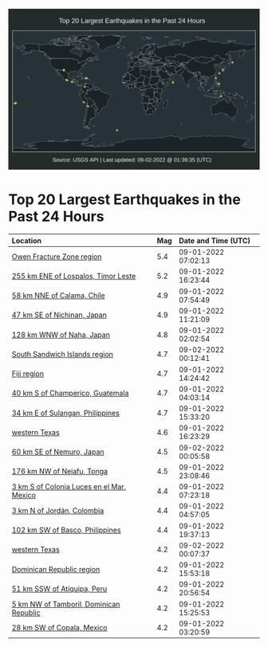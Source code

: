 ![Map](./map.png)

# Top 20 Largest Earthquakes in the Past 24 Hours

| Location | Mag | Date and Time (UTC) |
|:---|:---|:---|
| [Owen Fracture Zone region](https://earthquake.usgs.gov/earthquakes/eventpage/us7000i48q) | 5.4 | 09-01-2022 07:02:13 |
| [255 km ENE of Lospalos, Timor Leste](https://earthquake.usgs.gov/earthquakes/eventpage/us7000i4d5) | 5.2 | 09-01-2022 16:23:44 |
| [58 km NNE of Calama, Chile](https://earthquake.usgs.gov/earthquakes/eventpage/us7000i48y) | 4.9 | 09-01-2022 07:54:49 |
| [47 km SE of Nichinan, Japan](https://earthquake.usgs.gov/earthquakes/eventpage/us7000i4aa) | 4.9 | 09-01-2022 11:21:09 |
| [128 km WNW of Naha, Japan](https://earthquake.usgs.gov/earthquakes/eventpage/us7000i46m) | 4.8 | 09-01-2022 02:02:54 |
| [South Sandwich Islands region](https://earthquake.usgs.gov/earthquakes/eventpage/us7000i4ib) | 4.7 | 09-02-2022 00:12:41 |
| [Fiji region](https://earthquake.usgs.gov/earthquakes/eventpage/us7000i4bb) | 4.7 | 09-01-2022 14:24:42 |
| [40 km S of Champerico, Guatemala](https://earthquake.usgs.gov/earthquakes/eventpage/us7000i47f) | 4.7 | 09-01-2022 04:03:14 |
| [34 km E of Sulangan, Philippines](https://earthquake.usgs.gov/earthquakes/eventpage/us7000i4bt) | 4.7 | 09-01-2022 15:33:20 |
| [western Texas](https://earthquake.usgs.gov/earthquakes/eventpage/tx2022rdfr) | 4.6 | 09-01-2022 16:23:29 |
| [60 km SE of Nemuro, Japan](https://earthquake.usgs.gov/earthquakes/eventpage/us7000i4ia) | 4.5 | 09-02-2022 00:05:58 |
| [176 km NW of Neiafu, Tonga](https://earthquake.usgs.gov/earthquakes/eventpage/us7000i4hs) | 4.5 | 09-01-2022 23:08:46 |
| [3 km S of Colonia Luces en el Mar, Mexico](https://earthquake.usgs.gov/earthquakes/eventpage/us7000i48t) | 4.4 | 09-01-2022 07:23:18 |
| [3 km N of Jordán, Colombia](https://earthquake.usgs.gov/earthquakes/eventpage/us7000i47m) | 4.4 | 09-01-2022 04:57:05 |
| [102 km SW of Basco, Philippines](https://earthquake.usgs.gov/earthquakes/eventpage/us7000i4f1) | 4.4 | 09-01-2022 19:37:13 |
| [western Texas](https://earthquake.usgs.gov/earthquakes/eventpage/tx2022rduz) | 4.2 | 09-02-2022 00:07:37 |
| [Dominican Republic region](https://earthquake.usgs.gov/earthquakes/eventpage/us7000i4cp) | 4.2 | 09-01-2022 15:53:18 |
| [51 km SSW of Atiquipa, Peru](https://earthquake.usgs.gov/earthquakes/eventpage/us7000i4fy) | 4.2 | 09-01-2022 20:56:54 |
| [5 km NW of Tamboril, Dominican Republic](https://earthquake.usgs.gov/earthquakes/eventpage/us7000i4bn) | 4.2 | 09-01-2022 15:25:53 |
| [28 km SW of Copala, Mexico](https://earthquake.usgs.gov/earthquakes/eventpage/us7000i46w) | 4.2 | 09-01-2022 03:20:59 |
